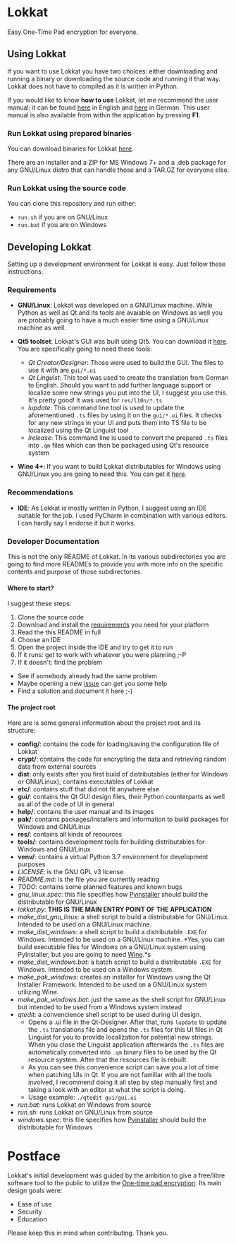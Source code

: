 # Lokkat
Easy One-Time Pad encryption for everyone.

## Using Lokkat
If you want to use Lokkat you have two choices: either downloading and running a binary or downloading the source code and running it that way. Lokkat does not have to compiled as it is written in Python.

If you would like to know **how to use** Lokkat, let me recommend the user manual: it can be found [here](http://htmlpreview.github.io/?https://github.com/redneptun/lokkat/blob/master/help/user_manual_en.html) in English and [here](http://htmlpreview.github.io/?https://github.com/redneptun/lokkat/blob/master/help/user_manual_de.html) in German. This user manual is also available from within the application by pressing **F1**.

### Run Lokkat using prepared binaries
You can download binaries for Lokkat [here](http://redneptun.net/lokkat/download_en.html).

There are an installer and a ZIP for MS Windows 7+ and a .deb package for any GNU/Linux distro that can handle those and a TAR.GZ for everyone else.

### Run Lokkat using the source code
You can clone this repository and run either:

- `run.sh` if you are on GNU/Linux
- `run.bat` if you are on Windows

## Developing Lokkat
Setting up a development environment for Lokkat is easy. Just follow these instructions.

### Requirements

- **GNU/Linux**: Lokkat was developed on a GNU/Linux machine. While Python as well as Qt and its tools are avaiable on Windows as well you are probably going to have a much easier time using a GNU/Linux machine as well.

- **Qt5 toolset**: Lokkat's GUI was built using Qt5. You can download it [here](https://doc.qt.io/qt-5/gettingstarted.html). You are specifically going to need these tools:
  - *Qt Creator/Designer*: Those were used to build the GUI. The files to use it with are `gui/*.ui`
  - *Qt Linguist*: This tool was used to create the translation from German to English. Should you want to add further language support or localize some new strings you put into the UI, I suggest you use this. It's pretty good! It was used for `res/l10n/*.ts`
  - *lupdate*: This command line tool is used to update the aforementioned `.ts` files by using it on the `gui/*.ui` files. It checks for any new strings in your UI and puts them into TS file to be localized using the Qt Linguist tool
  - *lrelease*: This command line is used to convert the prepared `.ts` files into `.qm` files which can then be packaged using Qt's resource system

- **Wine 4+**: If you want to build Lokkat distributables for Windows using GNU/Linux you are going to need this. You can get it [here](https://www.winehq.org/).

### Recommendations

- **IDE**: As Lokkat is mostly written in Python, I suggest using an IDE suitable for the job. I used PyCharm in combination with various editors. I can hardly say I endorse it but it works.

### Developer Documentation

This is not the only README of Lokkat. In its various subdirectories you are going to find more READMEs to provide you with more info on the specific contents and purpose of those subdirectories.

#### Where to start?

I suggest these steps:

1. Clone the source code
2. Download and install the [requirements](https://github.com/redneptun/lokkat#requirements) you need for your platform
3. Read the this README in full
4. Choose an IDE
5. Open the project inside the IDE and try to get it to run
6. If it runs: get to work with whatever you were planning ;-P
7. If it doesn't: find the problem
  - See if somebody already had the same problem
  - Maybe opening a new [issue](https://github.com/redneptun/lokkat/issues) can get you some help
  - Find a solution and document it here ;-)

#### The project root

Here are is some general information about the project root and its structure:

- **config/**: contains the code for loading/saving the configuration file of Lokkat
- **crypt/**: contains the code for encrypting the data and retrieving random data from external sources
- **dist**: only exists after you first build of distributables (either for Windows or GNU/Linux); contains executables of Lokkat
- **etc/**: contains stuff that did not fit anywhere else
- **gui/**: contains the Qt GUI design files, their Python counterparts as well as all of the code of UI in general
- **help/**: contains the user manual and its images
- **pak/**: contains packages/installers and information to build packages for Windows and GNU/Linux
- **res/**: contains all kinds of resources
- **tools/**: contains development tools for building distributables for Windows and GNU/Linux
- **venv/**: contains a virtual Python 3.7 environment for development purposes
- *LICENSE*: is the GNU GPL v3 license
- *README.md*: is the file you are currently reading
- *TODO*: contains some planned features and known bugs
- *gnu_linux.spec*: this file specifies how [Pyinstaller](https://www.pyinstaller.org/) should build the distributable for GNU/Linux
- *lokkat.py*: **THIS IS THE MAIN ENTRY POINT OF THE APPLICATION**
- *make_dist_gnu_linux*: a shell script to build a distributable for GNU/Linux. Intended to be used on a GNU/Linux machine.
- *make_dist_windows*: a shell script to build a distributable `.EXE` for Windows. Intended to be used on a GNU/Linux machine. *Yes, you can build executable files for Windows on a GNU/Linux system using PyInstaller, but you are going to need [Wine](https://www.winehq.org/).*s
- *make_dist_windows.bat*: a batch script to build a distributable `.EXE` for Windows. Intended to be used on a Windows system.
- *make_pak_windows*: creates an installer for Windows using the Qt Installer Framework. Intended to be used on a GNU/Linux system utilizing Wine.
- *make_pak_windows.bat*: just the same as the shell script for GNU/Linux but intended to be used from a Windows system instead
- *qtedit*: a convencience shell script to be used during UI design.
  - Opens a .ui file in the Qt-Designer. After that, runs `lupdate` to update the `.ts` translations file and opens the `.ts` files for this UI files in Qt Linguist for you to provide localization for potential new strings. When you close the Linguist application afterwards the `.ts` files are automatically converted into `.qm` binary files to be used by the Qt resource system. After that the resources file is rebuilt.
  - As you can see this convenience script can save you a lot of time when patching UIs in Qt. If you are not familiar with all the tools involved, I recommend doing it all step by step manually first and taking a look with an editor at what the script is doing.
  - Usage example: `./qtedit gui/gui.ui`
- *run.bat*: runs Lokkat on Windows from source
- *run.sh*: runs Lokkat on GNU/Linux from source
- *windows.spec*: this file specifies how [Pyinstaller](https://www.pyinstaller.org/) should build the distributable for Windows

# Postface

Lokkat's initial development was guided by the ambition to give a free/libre software tool to the public to utilize the [One-time pad encryption](https://en.wikipedia.org/wiki/One-time_pad). Its main design goals were:

- Ease of use
- Security
- Education

Please keep this in mind when contributing. Thank you.